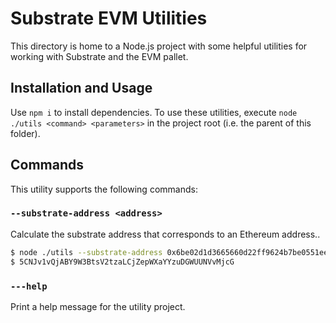 # Substrate EVM Utilities

This directory is home to a Node.js project with some helpful utilities for working with Substrate
and the EVM pallet.

## Installation and Usage

Use `npm i` to install dependencies. To use these utilities, execute
`node ./utils <command> <parameters>` in the project root (i.e. the parent of this folder).

## Commands

This utility supports the following commands:

### `--substrate-address <address>`

Calculate the substrate address that corresponds to an Ethereum address..

```bash
$ node ./utils --substrate-address 0x6be02d1d3665660d22ff9624b7be0551ee1ac91b
$ 5CNJv1vQjABY9W3BtsV2tzaLCjZepWXaYYzuDGWUUNVvMjcG
```

### `---help`

Print a help message for the utility project.
